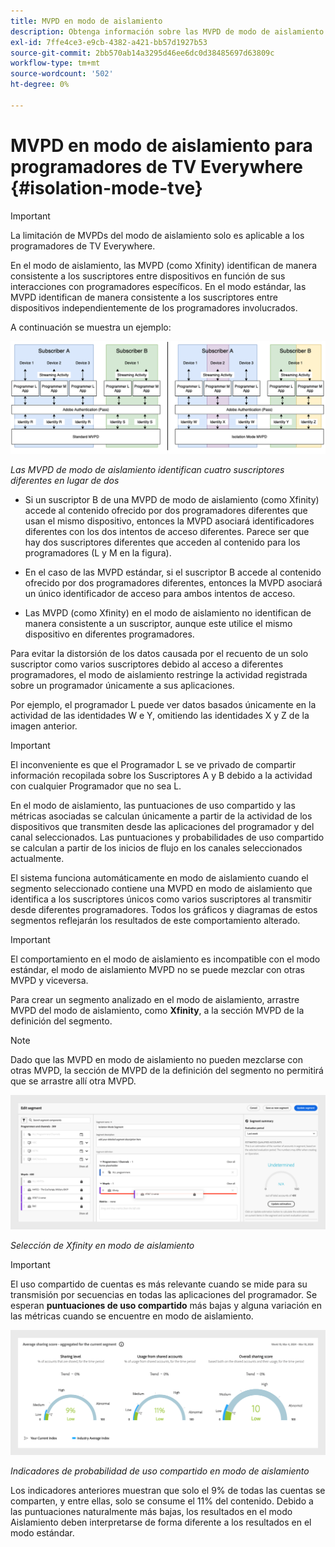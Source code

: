 ```yaml
---
title: MVPD en modo de aislamiento
description: Obtenga información sobre las MVPD de modo de aislamiento para programadores de TV Everywhere
exl-id: 7ffe4ce3-e9cb-4382-a421-bb57d1927b53
source-git-commit: 2bb570ab14a3295d46ee6dc0d38485697d63809c
workflow-type: tm+mt
source-wordcount: '502'
ht-degree: 0%

---
```


# MVPD en modo de aislamiento para programadores de TV Everywhere {#isolation-mode-tve}

>[!IMPORTANT]
>
> La limitación de MVPDs del modo de aislamiento solo es aplicable a los programadores de TV Everywhere.

En el modo de aislamiento, las MVPD (como Xfinity) identifican de manera consistente a los suscriptores entre dispositivos en función de sus interacciones con programadores específicos. En el modo estándar, las MVPD identifican de manera consistente a los suscriptores entre dispositivos independientemente de los programadores involucrados.

A continuación se muestra un ejemplo:

![](assets/isolation-diff-new.png)

*Las MVPD de modo de aislamiento identifican cuatro suscriptores diferentes en lugar de dos*

* Si un suscriptor B de una MVPD de modo de aislamiento (como Xfinity) accede al contenido ofrecido por dos programadores diferentes que usan el mismo dispositivo, entonces la MVPD asociará identificadores diferentes con los dos intentos de acceso diferentes. Parece ser que hay dos suscriptores diferentes que acceden al contenido para los programadores (L y M en la figura).

* En el caso de las MVPD estándar, si el suscriptor B accede al contenido ofrecido por dos programadores diferentes, entonces la MVPD asociará un único identificador de acceso para ambos intentos de acceso.

* Las MVPD (como Xfinity) en el modo de aislamiento no identifican de manera consistente a un suscriptor, aunque este utilice el mismo dispositivo en diferentes programadores.

Para evitar la distorsión de los datos causada por el recuento de un solo suscriptor como varios suscriptores debido al acceso a diferentes programadores, el modo de aislamiento restringe la actividad registrada sobre un programador únicamente a sus aplicaciones.

Por ejemplo, el programador L puede ver datos basados únicamente en la actividad de las identidades W e Y, omitiendo las identidades X y Z de la imagen anterior.

>[!IMPORTANT]
>
> El inconveniente es que el Programador L se ve privado de compartir información recopilada sobre los Suscriptores A y B debido a la actividad con cualquier Programador que no sea L.

En el modo de aislamiento, las puntuaciones de uso compartido y las métricas asociadas se calculan únicamente a partir de la actividad de los dispositivos que transmiten desde las aplicaciones del programador y del canal seleccionados. Las puntuaciones y probabilidades de uso compartido se calculan a partir de los inicios de flujo en los canales seleccionados actualmente.

El sistema funciona automáticamente en modo de aislamiento cuando el segmento seleccionado contiene una MVPD en modo de aislamiento que identifica a los suscriptores únicos como varios suscriptores al transmitir desde diferentes programadores. Todos los gráficos y diagramas de estos segmentos reflejarán los resultados de este comportamiento alterado.

>[!IMPORTANT]
>
> El comportamiento en el modo de aislamiento es incompatible con el modo estándar, el modo de aislamiento MVPD no se puede mezclar con otras MVPD y viceversa.

Para crear un segmento analizado en el modo de aislamiento, arrastre MVPD del modo de aislamiento, como **Xfinity**, a la sección MVPD de la definición del segmento.

>[!NOTE]
>
> Dado que las MVPD en modo de aislamiento no pueden mezclarse con otras MVPD, la sección de MVPD de la definición del segmento no permitirá que se arrastre allí otra MVPD.

![](assets/xfinity-in-segment.png)

*Selección de Xfinity en modo de aislamiento*

>[!IMPORTANT]
>
> El uso compartido de cuentas es más relevante cuando se mide para su transmisión por secuencias en todas las aplicaciones del programador. Se esperan **puntuaciones de uso compartido** más bajas y alguna variación en las métricas cuando se encuentre en modo de aislamiento.

![](assets/aggregate-sharing-isolation.png)

*Indicadores de probabilidad de uso compartido en modo de aislamiento*

Los indicadores anteriores muestran que solo el 9% de todas las cuentas se comparten, y entre ellas, solo se consume el 11% del contenido. Debido a las puntuaciones naturalmente más bajas, los resultados en el modo Aislamiento deben interpretarse de forma diferente a los resultados en el modo estándar.
